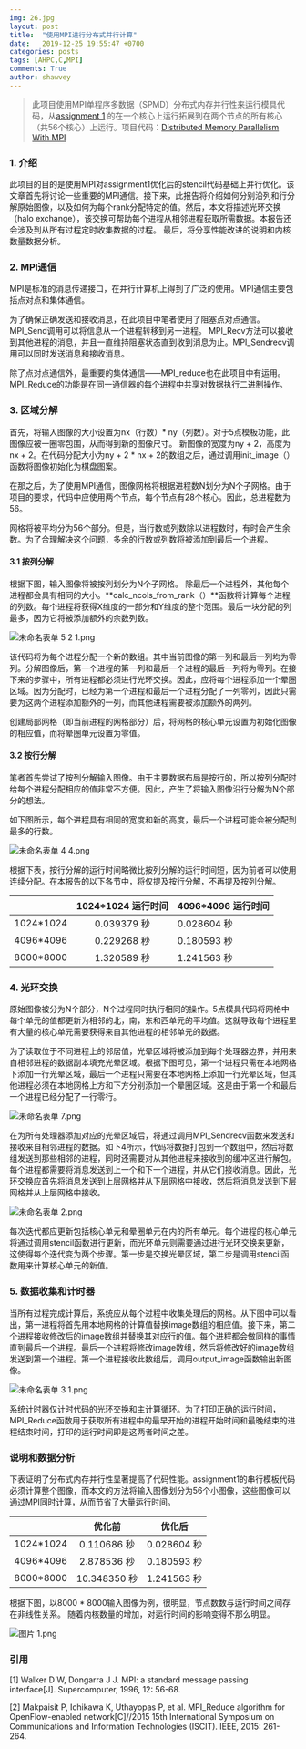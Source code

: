 ```yaml
---
img: 26.jpg
layout: post
title:  "使用MPI进行分布式并行计算"
date:   2019-12-25 19:55:47 +0700
categories: posts
tags: [AHPC,C,MPI]
comments: True
author: shawvey
---
```


> 此项目使用MPI单程序多数据（SPMD）分布式内存并行性来运行模具代码，从[assignment 1](https://github.com/shawvey/Serial-Optimisation)
的在一个核心上运行拓展到在两个节点的所有核心（共56个核心）上运行。项目代码：[Distributed Memory Parallelism With MPI](https://github.com/shawvey/Distributed-Memory-Parallelism-With-MPI)




### 1. 介绍

此项目的目的是使用MPI对assignment1优化后的stencil代码基础上并行优化。该文章首先将讨论一些重要的MPI通信。接下来，此报告将介绍如何分别沿列和行分解原始图像，以及如何为每个rank分配特定的值。然后，本文将描述光环交换（halo exchange），该交换可帮助每个进程从相邻进程获取所需数据。本报告还会涉及到从所有过程定时收集数据的过程。 最后，将分享性能改进的说明和内核数量数据分析。



### 2. MPI通信

MPI是标准的消息传递接口，在并行计算机上得到了广泛的使用。MPI通信主要包括点对点和集体通信。

为了确保正确发送和接收消息，在此项目中笔者使用了阻塞点对点通信。 MPI_Send调用可以将信息从一个进程转移到另一进程。 MPI_Recv方法可以接收到其他进程的消息，并且一直维持阻塞状态直到收到消息为止。MPI_Sendrecv调用可以同时发送消息和接收消息。

除了点对点通信外，最重要的集体通信——MPI_reduce也在此项目中有运用。 MPI_Reduce的功能是在同一通信器的每个进程中共享对数据执行二进制操作。



### 3. 区域分解

首先，将输入图像的大小设置为nx（行数）* ny（列数）。对于5点模板功能，此图像应被一圈零包围，从而得到新的图像尺寸。 新图像的宽度为ny + 2，高度为nx + 2。在代码分配大小为ny + 2 * nx + 2的数组之后，通过调用init_image（）函数将图像初始化为棋盘图案。

在那之后，为了使用MPI通信，图像网格将根据进程数N划分为N个子网格。由于项目的要求，代码中应使用两个节点，每个节点有28个核心。因此，总进程数为56。

网格将被平均分为56个部分。但是，当行数或列数除以进程数时，有时会产生余数。为了合理解决这个问题，多余的行数或列数将被添加到最后一个进程。



#### 3.1 按列分解

根据下图，输入图像将被按列划分为N个子网格。 除最后一个进程外，其他每个进程都会具有相同的大小。**calc_ncols_from_rank（）**函数将计算每个进程的列数。每个进程将获得X维度的一部分和Y维度的整个范围。最后一块分配的列最多，因为它将被添加额外的余数列数。

![未命名表单 _5_ _2_ _1_.png](https://i.loli.net/2019/12/26/8ZB7JaXNurcCHmE.png)

该代码将为每个进程分配一个新的数组。其中当前图像的第一列和最后一列均为零列。分解图像后，第一个进程的第一列和最后一个进程的最后一列将为零列。在接下来的步骤中，所有进程都必须进行光环交换。因此，应将每个进程添加一个晕圈区域。因为分配时，已经为第一个进程和最后一个进程分配了一列零列，因此只需要为这两个进程添加额外的一列，而其他进程需要被添加额外的两列。

创建局部网格（即当前进程的网格部分）后，将网格的核心单元设置为初始化图像的相应值，而将晕圈单元设置为零值。



#### 3.2 按行分解

笔者首先尝试了按列分解输入图像。由于主要数据布局是按行的，所以按列分配时给每个进程分配相应的值非常不方便。因此，产生了将输入图像沿行分解为N个部分的想法。

如下图所示，每个进程具有相同的宽度和新的高度，最后一个进程可能会被分配到最多的行数。

![未命名表单 _4_ _4_.png](https://i.loli.net/2019/12/26/L63AQZMtIOnvHSp.png)

根据下表，按行分解的运行时间略微比按列分解的运行时间短，因为前者可以使用连续分配。在本报告的以下各节中，将仅提及按行分解，不再提及按列分解。

|           | 1024*1024 运行时间 | 4096*4096 运行时间 |
| :-------: | :----------------: | ------------------ |
| 1024*1024 |    0.039379 秒     | 0.028604 秒        |
| 4096*4096 |    0.229268 秒     | 0.180593 秒        |
| 8000*8000 |    1.320589 秒     | 1.241563 秒        |



### 4. 光环交换

原始图像被分为N个部分，N个过程同时执行相同的操作。5点模具代码将网格中每个单元的值都更新为相邻的北，南，东和西单元的平均值。这就导致每个进程里有大量的核心单元需要获得来自其他进程的相邻单元的数据。

为了读取位于不同进程上的邻居值，光晕区域将被添加到每个处理器边界，并用来自相邻进程的数据副本填充光晕区域。根据下图可见，第一个进程只需在本地网格下添加一行光晕区域，最后一个进程只需要在本地网格上添加一行光晕区域，但其他进程必须在本地网格上方和下方分别添加一个晕圈区域。这是由于第一个和最后一个进程已经分配了一行零行。

![未命名表单 _7_.png](https://i.loli.net/2019/12/26/edCpcfNTyiwPWGD.png)

在为所有处理器添加对应的光晕区域后，将通过调用MPI_Sendrecv函数来发送和接收来自相邻进程的数据。如下4所示，代码将数据打包到一个数组中，然后将数组发送到那些相邻的进程，同时还需要对从其他进程来接收到的缓冲区进行解包。每个进程都需要将消息发送到上一个和下一个进程，并从它们接收消息。因此，光环交换应首先将消息发送到上层网格并从下层网格中接收，然后将消息发送到下层网格并从上层网格中接收。

![未命名表单 _2_.png](https://i.loli.net/2019/12/26/AGm1FYbpQO6hxIW.png)

每次迭代都应更新包括核心单元和晕圈单元在内的所有单元。每个进程的核心单元将通过调用stencil函数进行更新，而光环单元则需要通过进行光环交换来更新，这使得每个迭代变为两个步骤。第一步是交换光晕区域，第二步是调用stencil函数用来计算核心单元的新值。



### 5. 数据收集和计时器

当所有过程完成计算后，系统应从每个过程中收集处理后的网格。从下图中可以看出，第一进程将首先用本地网格的计算值替换image数组的相应值。接下来，第二个进程接收修改后的image数组并替换其对应行的值。每个进程都会做同样的事情直到最后一个进程。最后一个进程将修改image数组，然后将修改好的image数组发送到第一个进程。第一个进程接收此数组后，调用output_image函数输出新图像。

![未命名表单 _3_ _1_.png](https://i.loli.net/2019/12/26/vUwQPDWg5NsVoz9.png)

系统计时器仅计时代码的光环交换和主计算循环。为了打印正确的运行时间，MPI_Reduce函数用于获取所有进程中的最早开始的进程开始时间和最晚结束的进程结束时间，打印的运行时间即是这两者时间之差。



### 说明和数据分析

下表证明了分布式内存并行性显著提高了代码性能。assignment1的串行模板代码必须计算整个图像，而本文的方法将输入图像划分为56个小图像，这些图像可以通过MPI同时计算，从而节省了大量运行时间。

|           |    优化前    | 优化后      |
| :-------: | :----------: | ----------- |
| 1024*1024 | 0.110686 秒  | 0.028604 秒 |
| 4096*4096 | 2.878536 秒  | 0.180593 秒 |
| 8000*8000 | 10.348350 秒 | 1.241563 秒 |

根据下图，以8000 * 8000输入图像为例，很明显，节点数数与运行时间之间存在非线性关系。 随着内核数量的增加，对运行时间的影响变得不那么明显。

![图片 1.png](https://i.loli.net/2019/12/26/vQKVYZxSIbenWt4.png)



### 引用

[1] Walker D W, Dongarra J J. MPI: a standard message passing interface[J]. Supercomputer, 1996, 12: 56-68.

 [2] Makpaisit P, Ichikawa K, Uthayopas P, et al. MPI_Reduce algorithm for OpenFlow-enabled network[C]//2015 15th International Symposium on Communications and Information Technologies (ISCIT). IEEE, 2015: 261-264.
